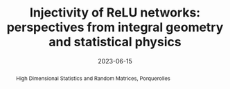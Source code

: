 ---
title: "Injectivity of ReLU networks: perspectives from integral geometry and statistical physics"
date: 2023-06-15
abstract: "High Dimensional Statistics and Random Matrices, Porquerolles"
---